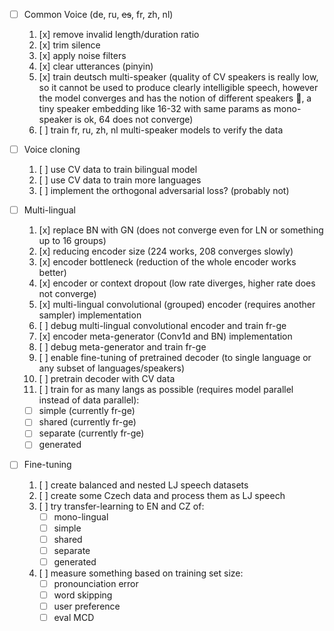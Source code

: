 - [ ] Common Voice (de, ru, ~~es~~, fr, zh, nl)
  1. [x] remove invalid length/duration ratio
  2. [x] trim silence
  3. [x] apply noise filters
  4. [x] clear utterances (pinyin)
  5. [x] train deutsch multi-speaker (quality of CV speakers is really low, so it cannot be used to produce clearly intelligible speech, however the model converges and has the notion of different speakers :slightly_smiling_face:, a tiny speaker embedding like 16-32 with same params as mono-speaker is ok, 64 does not converge)
  6. [ ] train fr, ru, zh, nl multi-speaker models to verify the data
  
- [ ] Voice cloning
  1. [ ] use CV data to train bilingual model
  2. [ ] use CV data to train more languages
  3. [ ] implement the orthogonal adversarial loss? (probably not)
  
- [ ] Multi-lingual
  1. [x] replace BN with GN (does not converge even for LN or something up to 16 groups)
  2. [x] reducing encoder size (224 works, 208 converges slowly)
  3. [x] encoder bottleneck (reduction of the whole encoder works better)
  4. [x] encoder or context dropout (low rate diverges, higher rate does not converge)
  5. [x] multi-lingual convolutional (grouped) encoder (requires another sampler) implementation
  6. [ ] debug multi-lingual convolutional encoder and train fr-ge
  7. [x] encoder meta-generator (Conv1d and BN) implementation
  8. [ ] debug meta-generator and train fr-ge
  9. [ ] enable fine-tuning of pretrained decoder (to single language or any subset of languages/speakers)
  10. [ ] pretrain decoder with CV data 
  11. [ ] train for as many langs as possible (requires model parallel instead of data parallel):
     - [ ] simple (currently fr-ge)
     - [ ] shared (currently fr-ge)
     - [ ] separate (currently fr-ge)
     - [ ] generated 
  
- [ ] Fine-tuning
  1. [ ] create balanced and nested LJ speech datasets
  2. [ ] create some Czech data and process them as LJ speech
  3. [ ] try transfer-learning to EN and CZ of:
      - [ ] mono-lingual
      - [ ] simple
      - [ ] shared 
      - [ ] separate
      - [ ] generated 
  4. [ ] measure something based on training set size:
      - [ ] pronounciation error
      - [ ] word skipping
      - [ ] user preference
      - [ ] eval MCD
